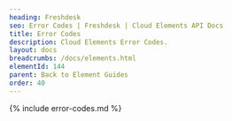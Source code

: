 ```yaml
---
heading: Freshdesk
seo: Error Codes | Freshdesk | Cloud Elements API Docs
title: Error Codes
description: Cloud Elements Error Codes.
layout: docs
breadcrumbs: /docs/elements.html
elementId: 144
parent: Back to Element Guides
order: 40
---
```


{% include error-codes.md %}
